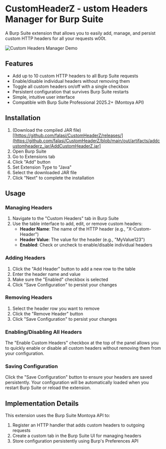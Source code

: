 # CustomHeaderZ - ustom Headers Manager for Burp Suite

A Burp Suite extension that allows you to easily add, manage, and persist custom HTTP headers for all your requests w00t.


![Custom Headers Manager Demo](https://via.placeholder.com/800x400?text=Custom+Headers+Manager)

## Features

- Add up to 10 custom HTTP headers to all Burp Suite requests
- Enable/disable individual headers without removing them
- Toggle all custom headers on/off with a single checkbox
- Persistent configuration that survives Burp Suite restarts
- Simple, intuitive user interface
- Compatible with Burp Suite Professional 2025.2+ (Montoya API)

## Installation

1. (Download the compiled JAR file)[[https://github.com/falasi/CustomHeaderZ/releases/](https://github.com/falasi/CustomHeaderZ/blob/main/out/artifacts/addcustomheaderz_jar/AddCustomHeaderZ.jar]
2. Open Burp Suite
3. Go to Extensions tab
4. Click "Add" button
5. Set Extension Type to "Java"
6. Select the downloaded JAR file
7. Click "Next" to complete the installation

## Usage

### Managing Headers

1. Navigate to the "Custom Headers" tab in Burp Suite
2. Use the table interface to add, edit, or remove custom headers:
   - **Header Name**: The name of the HTTP header (e.g., "X-Custom-Header")
   - **Header Value**: The value for the header (e.g., "MyValue123")
   - **Enabled**: Check or uncheck to enable/disable individual headers

### Adding Headers

1. Click the "Add Header" button to add a new row to the table
2. Enter the header name and value
3. Make sure the "Enabled" checkbox is selected
4. Click "Save Configuration" to persist your changes

### Removing Headers

1. Select the header row you want to remove
2. Click the "Remove Header" button
3. Click "Save Configuration" to persist your changes

### Enabling/Disabling All Headers

The "Enable Custom Headers" checkbox at the top of the panel allows you to quickly enable or disable all custom headers without removing them from your configuration.

### Saving Configuration

Click the "Save Configuration" button to ensure your headers are saved persistently. Your configuration will be automatically loaded when you restart Burp Suite or reload the extension.

## Implementation Details

This extension uses the Burp Suite Montoya API to:

1. Register an HTTP handler that adds custom headers to outgoing requests
2. Create a custom tab in the Burp Suite UI for managing headers
3. Store configuration persistently using Burp's Preferences API




